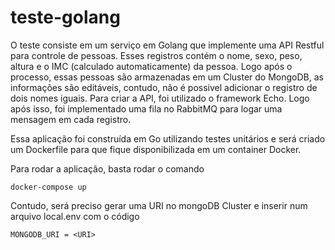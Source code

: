 # teste-golang


O teste consiste em um serviço em Golang que implemente uma API Restful para controle de pessoas. Esses registros contém o nome, sexo, peso, altura e o IMC (calculado automaticamente) da pessoa. Logo após o processo, essas pessoas são armazenadas em um Cluster do MongoDB, as informações são editáveis, contudo, não é possivel adicionar o registro de dois nomes iguais. Para criar a API, foi utilizado o framework Echo. Logo após isso, foi implementado uma fila no RabbitMQ para logar uma mensagem em cada registro. 

Essa aplicação foi construída em Go utilizando testes unitários e será criado um Dockerfile para que fique disponibilizada em um container Docker.

Para rodar a aplicação, basta rodar o comando
```
docker-compose up
```
Contudo, será preciso gerar uma URI no mongoDB Cluster e inserir num arquivo local.env com o código

```
MONGODB_URI = <URI>

```
